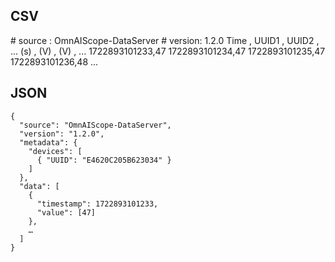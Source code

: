 ## CSV 
\# source : OmnAIScope-DataServer
\# version: 1.2.0
Time , UUID1 , UUID2 , ...
(s) , (V) , (V) , ... 
1722893101233,47
1722893101234,47
1722893101235,47
1722893101236,48
... 

## JSON 


```jsonc
{
  "source": "OmnAIScope-DataServer", 
  "version": "1.2.0",   
  "metadata": {    
    "devices": [
      { "UUID": "E4620C205B623034" }  
    ]
  },
  "data": [             
    {
      "timestamp": 1722893101233,   
      "value": [47]     
    },
    …
  ]
}
```
